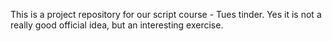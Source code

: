 This is a project repository for our script course - Tues tinder.  Yes it is not a really good official idea, but an interesting exercise.
